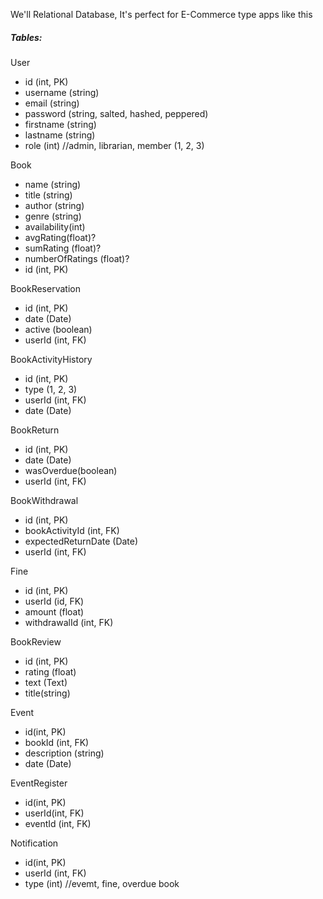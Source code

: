 We'll Relational Database, It's perfect for E-Commerce type apps like this


##### Tables:

User
- id (int, PK)
- username (string)
- email (string)
- password (string, salted, hashed, peppered)
- firstname (string)
- lastname (string)
- role (int) //admin, librarian, member (1, 2, 3)

Book
- name (string)
- title (string)
- author (string)
- genre (string)
- availability(int)
- avgRating(float)?
- sumRating (float)?
- numberOfRatings (float)?
- id (int, PK)

BookReservation
- id (int, PK)
- date  (Date)
- active (boolean)
- userId (int, FK)

BookActivityHistory
- id (int, PK)
- type (1, 2, 3)
- userId (int, FK)
- date (Date)

BookReturn
- id (int, PK)
- date (Date)
- wasOverdue(boolean)
- userId (int, FK)

BookWithdrawal
- id (int, PK)
- bookActivityId (int, FK)
- expectedReturnDate (Date)
- userId (int, FK)

Fine
- id (int, PK)
- userId (id, FK)
- amount (float)
- withdrawalId (int, FK)

BookReview
- id (int, PK)
- rating (float)
- text (Text)
- title(string)

Event
- id(int, PK)
- bookId (int, FK)
- description (string)
- date (Date)

EventRegister
- id(int, PK)
- userId(int, FK)
- eventId (int, FK)

Notification
- id(int, PK)
- userId (int, FK)
- type (int) //evemt, fine, overdue book